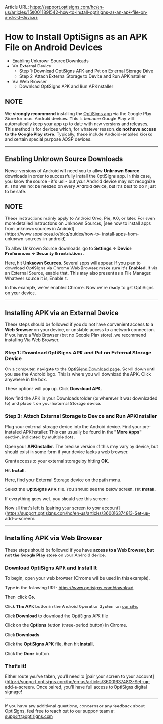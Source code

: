 Article URL: https://support.optisigns.com/hc/en-us/articles/1500011891542-how-to-install-optisigns-as-an-apk-file-on-android-devices

# How to Install OptiSigns as an APK File on Android Devices

  * Enabling Unknown Source Downloads
  * Via External Device
    * Step 1: Download OptiSigns APK and Put on External Storage Drive
    * Step 2: Attach External Storage to Device and Run APKInstaller
  * Via Web Browser
    * Download OptiSigns APK and Run APKInstaller

**NOTE**  
---  
We **strongly recommend** installing the [OptiSigns
app](https://play.google.com/store/apps/details?id=com.optisigns.playe1&hl=en_US)
via the Google Play Store for most Android devices. This is because Google
Play will automatically keep your app up to date with new versions and
releases. This method is for devices which, for whatever reason, **do not have
access to the Google Play store**. Typically, these include Android-enabled
kiosks and certain special purpose AOSP devices.  
  
* * *

## Enabling Unknown Source Downloads

Newer versions of Android will need you to allow **Unknown Source** downloads
in order to successfully install the OptiSigns app. In this case, you know the
source - it's us! - but your Android device may not recognize it. This will
not be needed on every Android device, but it's best to do it just to be safe.

**NOTE**  
---  
These instructions mainly apply to Android Oreo, Pie, 9.0, or later. For even
more detailed instructions on Unknown Sources, [see how to install apps from
unknown sources in Android](https://www.appaloosa.io/blog/guides/how-to-
install-apps-from-unknown-sources-in-android).  
  
To allow Unknown Source downloads, go to **Settings →** **Device Preferences →
Security & restrictions.**

Here, hit **Unknown Sources**. Several apps will appear. If you plan to
download OptiSigns via Chrome Web Browser, make sure it's **Enabled**. If via
an External Source, enable that. This may also present as a File Manager.
Whatever source it is, Enable it.

In this example, we've enabled Chrome. Now we're ready to get OptiSigns on
your device.

* * *

## Installing APK via an External Device

These steps should be followed if you do not have convenient access to a **Web
Browser** on your device, or unstable access to a network connection. If you
have a Web Browser (but no Google Play store), we recommend installing Via Web
Browser.

### Step 1: Download OptiSigns APK and Put on External Storage Device

On a computer, navigate to the [OptiSigns Download
page](https://www.optisigns.com/download). Scroll down until you see the
Android logo. This is where you will download the APK. Click anywhere in the
box.

These options will pop up. Click **Download APK**.

Now find the APK in your Downloads folder (or wherever it was downloaded to)
and place it on your External Storage device.

### Step 3: Attach External Storage to Device and Run APKInstaller

Plug your external storage device into the Android device. Find your pre-
installed APKInstaller. This can usually be found in the **"More Apps"**
section, indicated by multiple dots.

Open your **APKInstaller**. The precise version of this may vary by device,
but should exist in some form if your device lacks a web browser.

Grant access to your external storage by hitting **OK**.

Hit **Install**.

Here, find your External Storage device on the path menu.

Select the **OptiSigns APK** file. You should see the below screen. Hit
**Install.**

If everything goes well, you should see this screen:

Now all that's left is [pairing your screen to your
account](https://support.optisigns.com/hc/en-us/articles/360016374813-Set-up-
add-a-screen).

* * *

## Installing APK via Web Browser

These steps should be followed if you have **access to a Web Browser, but not
the Google Play store** on your Android device.

### Download OptiSigns APK and Install It

To begin, open your web browser (Chrome will be used in this example).

Type in the following URL: <https://www.optisigns.com/download>

Then, click **Go.**

Click **The APK** button in the Android Operation System on [our site.
](https://www.optisigns.com/download)

Click **Download** to download the OptiSigns APK file

Click on the **Options** button (three-period button) in Chrome.

Click **Downloads**

Click the **OptiSigns APK** file, then hit **Install.**

Click the **Done** button.

###

### That’s it!

Either route you've taken, you'll need to [pair your screen to your
account](https://support.optisigns.com/hc/en-us/articles/360016374813-Set-up-
add-a-screen). Once paired, you'll have full access to OptiSigns digital
signage!

* * *

If you have any additional questions, concerns or any feedback about
OptiSigns, feel free to reach out to our support team at
[support@optisigns.com](mailto:support@optisigns.com)

